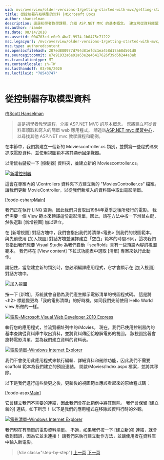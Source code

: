 ```yaml
---
uid: mvc/overview/older-versions-1/getting-started-with-mvc/getting-started-with-mvc-part5
title: 從控制器存取模型的資料 |Microsoft Docs
author: shanselman
description: 這是初學者教學課程，介紹 ASP.NET MVC 的基本概念。 建立可從資料庫讀取和寫入的簡單 web 應用程式。
ms.author: riande
ms.date: 08/14/2010
ms.assetid: 004703cd-e0e9-4ba7-9974-1b0475c71222
msc.legacyurl: /mvc/overview/older-versions-1/getting-started-with-mvc/getting-started-with-mvc-part5
msc.type: authoredcontent
ms.openlocfilehash: 207ed880977d794d81efdc1ea458d17a68d501d8
ms.sourcegitcommit: e7e91932a6e91a63e2e46417626f39d6b244a3ab
ms.translationtype: MT
ms.contentlocale: zh-TW
ms.lasthandoff: 03/06/2020
ms.locfileid: "78543747"
---
```

# <a name="accessing-your-models-data-from-a-controller"></a>從控制器存取模型資料

由[Scott Hanselman](https://github.com/shanselman)

> 這是初學者教學課程，介紹 ASP.NET MVC 的基本概念。 您將建立可從資料庫讀取和寫入的簡單 web 應用程式。 請造訪[ASP.NET mvc 學習中心](../../../index.md)，以尋找其他 ASP.NET mvc 教學課程和範例。

在本節中，我們將建立一個新的 Moviescontroller.cs 類別，並撰寫一些程式碼來抓取電影資料，並使用視圖範本將其顯示回瀏覽器。

以滑鼠右鍵按一下 [控制器] 資料夾，並建立新的 Moviescontroller.cs。

[![新增控制器](getting-started-with-mvc-part5/_static/image2.png)](getting-started-with-mvc-part5/_static/image1.png)

這會在專案內的 \Controllers 資料夾下方建立新的 "MoviesController.cs" 檔案。 讓我們更新 MovieController，以從我們新填入的資料庫中取出電影清單。

[!code-csharp[Main](getting-started-with-mvc-part5/samples/sample1.cs)]

我們正在執行 LINQ 查詢，因此我們只會取出1984年夏季之後所發行的電影。 我們需要一個 View 範本來轉譯這份電影清單，因此，請在方法中按一下滑鼠右鍵，然後選取 [新增視圖] 加以建立。

在 [新增視圖] 對話方塊中，我們會指出我們將清單&lt;電影&gt; 到我們的視圖範本。 與先前使用 [加入視圖] 對話方塊並選擇建立「空白」範本的時間不同，這次我們會指出我們想要 Visual Studio 為我們自動「scaffold」具有一些預設內容的視圖範本。 我們將在 [View content] 下拉式功能表中選取 [清單] 專案來執行此動作。

請記住，當您建立新的類別時，您必須編譯應用程式，它才會顯示在 [加入視圖] 對話方塊中。

![加入視圖](getting-started-with-mvc-part5/_static/image3.png)

按一下 [新增]，系統就會自動為我們產生顯示電影清單的視圖程式碼。 這是將 &lt;h2&gt; 標題變更為「我的電影清單」的好時機，如同我們先前使用 Hello World view 所做的一樣。

[![電影-Microsoft Visual Web Developer 2010 Express](getting-started-with-mvc-part5/_static/image5.png)](getting-started-with-mvc-part5/_static/image4.png)

執行您的應用程式，並流覽網址列中的/Movies。 現在，我們已使用控制器內的基本查詢從資料庫中取出資料，並將資料傳回給瞭解電影的視圖。 該視圖接著會旋轉電影清單，並為我們建立資料的資料表。

[![電影清單-Windows Internet Explorer](getting-started-with-mvc-part5/_static/image7.png)](getting-started-with-mvc-part5/_static/image6.png)

我們不會使用此應用程式來執行編輯、詳細資料和刪除功能，因此我們不需要 scaffold 範本為我們建立的預設連結。 開啟/Movies/Index.aspx 檔案，並將其移除。

以下是我們進行這些變更之後，更新後的視圖範本應該看起來的原始程式碼：

[!code-aspx[Main](getting-started-with-mvc-part5/samples/sample2.aspx)]

它會建立我們不需要的連結，因此我們會在此範例中將其刪除。 我們會保留 [建立新的] 連結，如下所示！ 以下是我們的應用程式在移除該資料行時的外觀。

[![電影清單-Windows Internet Explorer](getting-started-with-mvc-part5/_static/image9.png)](getting-started-with-mvc-part5/_static/image8.png)

我們現在有簡單的電影資料清單。 不過，如果我們按一下 [建立新的] 連結，就會收到錯誤，因為它並未連接！ 讓我們來執行建立動作方法，並讓使用者在資料庫中輸入新電影。

> [!div class="step-by-step"]
> [上一頁](getting-started-with-mvc-part4.md)
> [下一頁](getting-started-with-mvc-part6.md)
